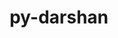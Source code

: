 ---
title: "py-darshan"
layout: cache
categories: [package, develop]
meta: {"versions": ["3.4.5.0"], "compilers": ["gcc@=11.4.0", "gcc@=9.4.0", "oneapi@=2024.2.0"], "oss": ["ubuntu20.04", "ubuntu22.04"], "platforms": ["linux"], "targets": ["ppc64le", "x86_64_v3"], "stacks": ["e4s", "e4s-oneapi", "e4s-power", "root"], "num_specs": 42, "num_specs_by_stack": {"e4s-power": 14, "root": 42, "e4s": 14, "e4s-oneapi": 14}}
spec_details: [{"hash": "vy5fqhty4ygffkehym4x3ys73y6fhotg", "compiler": "gcc@=9.4.0", "versions": ["3.4.5.0"], "os": "ubuntu20.04", "platform": "linux", "target": "ppc64le", "variants": ["build_system=python_pip"], "stacks": ["e4s-power", "root"], "size": "-", "tarball": "https://binaries.spack.io/develop/build_cache/linux-ubuntu20.04-ppc64le/gcc-9.4.0/py-darshan-3.4.5.0/linux-ubuntu20.04-ppc64le-gcc-9.4.0-py-darshan-3.4.5.0-vy5fqhty4ygffkehym4x3ys73y6fhotg.spack"}, {"hash": "ifpytwgkdocv6au2vvuttangmayqrwpn", "compiler": "gcc@=9.4.0", "versions": ["3.4.5.0"], "os": "ubuntu20.04", "platform": "linux", "target": "ppc64le", "variants": ["build_system=python_pip"], "stacks": ["e4s-power", "root"], "size": "-", "tarball": "https://binaries.spack.io/develop/build_cache/linux-ubuntu20.04-ppc64le/gcc-9.4.0/py-darshan-3.4.5.0/linux-ubuntu20.04-ppc64le-gcc-9.4.0-py-darshan-3.4.5.0-ifpytwgkdocv6au2vvuttangmayqrwpn.spack"}, {"hash": "tmtkikh472mznjuukwewbvq325hjgp4v", "compiler": "gcc@=9.4.0", "versions": ["3.4.5.0"], "os": "ubuntu20.04", "platform": "linux", "target": "ppc64le", "variants": ["build_system=python_pip"], "stacks": ["e4s-power", "root"], "size": "-", "tarball": "https://binaries.spack.io/develop/build_cache/linux-ubuntu20.04-ppc64le/gcc-9.4.0/py-darshan-3.4.5.0/linux-ubuntu20.04-ppc64le-gcc-9.4.0-py-darshan-3.4.5.0-tmtkikh472mznjuukwewbvq325hjgp4v.spack"}, {"hash": "nqipbpbscpys2dhz5ps3kpm24k4p32gc", "compiler": "gcc@=9.4.0", "versions": ["3.4.5.0"], "os": "ubuntu20.04", "platform": "linux", "target": "ppc64le", "variants": ["build_system=python_pip"], "stacks": ["e4s-power", "root"], "size": "-", "tarball": "https://binaries.spack.io/develop/build_cache/linux-ubuntu20.04-ppc64le/gcc-9.4.0/py-darshan-3.4.5.0/linux-ubuntu20.04-ppc64le-gcc-9.4.0-py-darshan-3.4.5.0-nqipbpbscpys2dhz5ps3kpm24k4p32gc.spack"}, {"hash": "h442axvmmuiybyjjhegrdi5bwtmwepr7", "compiler": "gcc@=9.4.0", "versions": ["3.4.5.0"], "os": "ubuntu20.04", "platform": "linux", "target": "ppc64le", "variants": ["build_system=python_pip"], "stacks": ["e4s-power", "root"], "size": "-", "tarball": "https://binaries.spack.io/develop/build_cache/linux-ubuntu20.04-ppc64le/gcc-9.4.0/py-darshan-3.4.5.0/linux-ubuntu20.04-ppc64le-gcc-9.4.0-py-darshan-3.4.5.0-h442axvmmuiybyjjhegrdi5bwtmwepr7.spack"}, {"hash": "4a6hxlztbztznosn3xj7kr2gt5xznunl", "compiler": "gcc@=9.4.0", "versions": ["3.4.5.0"], "os": "ubuntu20.04", "platform": "linux", "target": "ppc64le", "variants": ["build_system=python_pip"], "stacks": ["e4s-power", "root"], "size": "-", "tarball": "https://binaries.spack.io/develop/build_cache/linux-ubuntu20.04-ppc64le/gcc-9.4.0/py-darshan-3.4.5.0/linux-ubuntu20.04-ppc64le-gcc-9.4.0-py-darshan-3.4.5.0-4a6hxlztbztznosn3xj7kr2gt5xznunl.spack"}, {"hash": "rajb3wccfilx5z7iep3zluu5hhbxdhjn", "compiler": "gcc@=9.4.0", "versions": ["3.4.5.0"], "os": "ubuntu20.04", "platform": "linux", "target": "ppc64le", "variants": ["build_system=python_pip"], "stacks": ["e4s-power", "root"], "size": "-", "tarball": "https://binaries.spack.io/develop/build_cache/linux-ubuntu20.04-ppc64le/gcc-9.4.0/py-darshan-3.4.5.0/linux-ubuntu20.04-ppc64le-gcc-9.4.0-py-darshan-3.4.5.0-rajb3wccfilx5z7iep3zluu5hhbxdhjn.spack"}, {"hash": "sykgvrgcpjt23u6t67rsno6ar4wcw3td", "compiler": "gcc@=9.4.0", "versions": ["3.4.5.0"], "os": "ubuntu20.04", "platform": "linux", "target": "ppc64le", "variants": ["build_system=python_pip"], "stacks": ["e4s-power", "root"], "size": "-", "tarball": "https://binaries.spack.io/develop/build_cache/linux-ubuntu20.04-ppc64le/gcc-9.4.0/py-darshan-3.4.5.0/linux-ubuntu20.04-ppc64le-gcc-9.4.0-py-darshan-3.4.5.0-sykgvrgcpjt23u6t67rsno6ar4wcw3td.spack"}, {"hash": "swv27v3u7aqfox2yr2lebkhmps6gp6xe", "compiler": "gcc@=9.4.0", "versions": ["3.4.5.0"], "os": "ubuntu20.04", "platform": "linux", "target": "ppc64le", "variants": ["build_system=python_pip"], "stacks": ["e4s-power", "root"], "size": "-", "tarball": "https://binaries.spack.io/develop/build_cache/linux-ubuntu20.04-ppc64le/gcc-9.4.0/py-darshan-3.4.5.0/linux-ubuntu20.04-ppc64le-gcc-9.4.0-py-darshan-3.4.5.0-swv27v3u7aqfox2yr2lebkhmps6gp6xe.spack"}, {"hash": "h7jrgbs2waw6g7whegrsox2a5vcgxzgz", "compiler": "gcc@=9.4.0", "versions": ["3.4.5.0"], "os": "ubuntu20.04", "platform": "linux", "target": "ppc64le", "variants": ["build_system=python_pip"], "stacks": ["e4s-power", "root"], "size": "-", "tarball": "https://binaries.spack.io/develop/build_cache/linux-ubuntu20.04-ppc64le/gcc-9.4.0/py-darshan-3.4.5.0/linux-ubuntu20.04-ppc64le-gcc-9.4.0-py-darshan-3.4.5.0-h7jrgbs2waw6g7whegrsox2a5vcgxzgz.spack"}, {"hash": "ejyjzoiyer37yrkfjxqviopaw2mwnwc5", "compiler": "gcc@=9.4.0", "versions": ["3.4.5.0"], "os": "ubuntu20.04", "platform": "linux", "target": "ppc64le", "variants": ["build_system=python_pip"], "stacks": ["e4s-power", "root"], "size": "-", "tarball": "https://binaries.spack.io/develop/build_cache/linux-ubuntu20.04-ppc64le/gcc-9.4.0/py-darshan-3.4.5.0/linux-ubuntu20.04-ppc64le-gcc-9.4.0-py-darshan-3.4.5.0-ejyjzoiyer37yrkfjxqviopaw2mwnwc5.spack"}, {"hash": "3kkgsfefd6pliznapprgf5gulx45jdeg", "compiler": "gcc@=9.4.0", "versions": ["3.4.5.0"], "os": "ubuntu20.04", "platform": "linux", "target": "ppc64le", "variants": ["build_system=python_pip"], "stacks": ["e4s-power", "root"], "size": "-", "tarball": "https://binaries.spack.io/develop/build_cache/linux-ubuntu20.04-ppc64le/gcc-9.4.0/py-darshan-3.4.5.0/linux-ubuntu20.04-ppc64le-gcc-9.4.0-py-darshan-3.4.5.0-3kkgsfefd6pliznapprgf5gulx45jdeg.spack"}, {"hash": "p5mdd7r7h5jgkzdhxlpl4oh2ils3ja6l", "compiler": "gcc@=9.4.0", "versions": ["3.4.5.0"], "os": "ubuntu20.04", "platform": "linux", "target": "ppc64le", "variants": ["build_system=python_pip"], "stacks": ["e4s-power", "root"], "size": "-", "tarball": "https://binaries.spack.io/develop/build_cache/linux-ubuntu20.04-ppc64le/gcc-9.4.0/py-darshan-3.4.5.0/linux-ubuntu20.04-ppc64le-gcc-9.4.0-py-darshan-3.4.5.0-p5mdd7r7h5jgkzdhxlpl4oh2ils3ja6l.spack"}, {"hash": "becanhdx2bjm7d5yc5vkc5dasf4tdebb", "compiler": "gcc@=9.4.0", "versions": ["3.4.5.0"], "os": "ubuntu20.04", "platform": "linux", "target": "ppc64le", "variants": ["build_system=python_pip"], "stacks": ["e4s-power", "root"], "size": "-", "tarball": "https://binaries.spack.io/develop/build_cache/linux-ubuntu20.04-ppc64le/gcc-9.4.0/py-darshan-3.4.5.0/linux-ubuntu20.04-ppc64le-gcc-9.4.0-py-darshan-3.4.5.0-becanhdx2bjm7d5yc5vkc5dasf4tdebb.spack"}, {"hash": "b5twaohcyal67rc7t32k4norqpvykgzq", "compiler": "gcc@=11.4.0", "versions": ["3.4.5.0"], "os": "ubuntu22.04", "platform": "linux", "target": "x86_64_v3", "variants": ["build_system=python_pip"], "stacks": ["e4s", "root"], "size": "-", "tarball": "https://binaries.spack.io/develop/build_cache/linux-ubuntu22.04-x86_64_v3/gcc-11.4.0/py-darshan-3.4.5.0/linux-ubuntu22.04-x86_64_v3-gcc-11.4.0-py-darshan-3.4.5.0-b5twaohcyal67rc7t32k4norqpvykgzq.spack"}, {"hash": "7tzx4zor3kl33e7fhjaoq4eryb47kanj", "compiler": "gcc@=11.4.0", "versions": ["3.4.5.0"], "os": "ubuntu22.04", "platform": "linux", "target": "x86_64_v3", "variants": ["build_system=python_pip"], "stacks": ["e4s", "root"], "size": "-", "tarball": "https://binaries.spack.io/develop/build_cache/linux-ubuntu22.04-x86_64_v3/gcc-11.4.0/py-darshan-3.4.5.0/linux-ubuntu22.04-x86_64_v3-gcc-11.4.0-py-darshan-3.4.5.0-7tzx4zor3kl33e7fhjaoq4eryb47kanj.spack"}, {"hash": "aef72ezdho7gqp72uxica4rbvsx4ge4m", "compiler": "gcc@=11.4.0", "versions": ["3.4.5.0"], "os": "ubuntu22.04", "platform": "linux", "target": "x86_64_v3", "variants": ["build_system=python_pip"], "stacks": ["e4s", "root"], "size": "-", "tarball": "https://binaries.spack.io/develop/build_cache/linux-ubuntu22.04-x86_64_v3/gcc-11.4.0/py-darshan-3.4.5.0/linux-ubuntu22.04-x86_64_v3-gcc-11.4.0-py-darshan-3.4.5.0-aef72ezdho7gqp72uxica4rbvsx4ge4m.spack"}, {"hash": "rqgnryjxgvur7bhurrhafojpfjrd7lrx", "compiler": "gcc@=11.4.0", "versions": ["3.4.5.0"], "os": "ubuntu22.04", "platform": "linux", "target": "x86_64_v3", "variants": ["build_system=python_pip"], "stacks": ["e4s", "root"], "size": "-", "tarball": "https://binaries.spack.io/develop/build_cache/linux-ubuntu22.04-x86_64_v3/gcc-11.4.0/py-darshan-3.4.5.0/linux-ubuntu22.04-x86_64_v3-gcc-11.4.0-py-darshan-3.4.5.0-rqgnryjxgvur7bhurrhafojpfjrd7lrx.spack"}, {"hash": "2elzjtqhwrfiqzya6nu52jbant5755lf", "compiler": "gcc@=11.4.0", "versions": ["3.4.5.0"], "os": "ubuntu22.04", "platform": "linux", "target": "x86_64_v3", "variants": ["build_system=python_pip"], "stacks": ["e4s", "root"], "size": "-", "tarball": "https://binaries.spack.io/develop/build_cache/linux-ubuntu22.04-x86_64_v3/gcc-11.4.0/py-darshan-3.4.5.0/linux-ubuntu22.04-x86_64_v3-gcc-11.4.0-py-darshan-3.4.5.0-2elzjtqhwrfiqzya6nu52jbant5755lf.spack"}, {"hash": "ngffbgizqzp4oble7obnbvtjanwk2smn", "compiler": "gcc@=11.4.0", "versions": ["3.4.5.0"], "os": "ubuntu22.04", "platform": "linux", "target": "x86_64_v3", "variants": ["build_system=python_pip"], "stacks": ["e4s", "root"], "size": "-", "tarball": "https://binaries.spack.io/develop/build_cache/linux-ubuntu22.04-x86_64_v3/gcc-11.4.0/py-darshan-3.4.5.0/linux-ubuntu22.04-x86_64_v3-gcc-11.4.0-py-darshan-3.4.5.0-ngffbgizqzp4oble7obnbvtjanwk2smn.spack"}, {"hash": "nnad6l73wv5ixdahwxko2h67s4y5ucvp", "compiler": "gcc@=11.4.0", "versions": ["3.4.5.0"], "os": "ubuntu22.04", "platform": "linux", "target": "x86_64_v3", "variants": ["build_system=python_pip"], "stacks": ["e4s", "root"], "size": "-", "tarball": "https://binaries.spack.io/develop/build_cache/linux-ubuntu22.04-x86_64_v3/gcc-11.4.0/py-darshan-3.4.5.0/linux-ubuntu22.04-x86_64_v3-gcc-11.4.0-py-darshan-3.4.5.0-nnad6l73wv5ixdahwxko2h67s4y5ucvp.spack"}, {"hash": "s4c3m6747jeolx6ghxbh2lo2s75re564", "compiler": "gcc@=11.4.0", "versions": ["3.4.5.0"], "os": "ubuntu22.04", "platform": "linux", "target": "x86_64_v3", "variants": ["build_system=python_pip"], "stacks": ["e4s", "root"], "size": "-", "tarball": "https://binaries.spack.io/develop/build_cache/linux-ubuntu22.04-x86_64_v3/gcc-11.4.0/py-darshan-3.4.5.0/linux-ubuntu22.04-x86_64_v3-gcc-11.4.0-py-darshan-3.4.5.0-s4c3m6747jeolx6ghxbh2lo2s75re564.spack"}, {"hash": "eand3o2mf7j4kwim52vkw72c33wdddoi", "compiler": "gcc@=11.4.0", "versions": ["3.4.5.0"], "os": "ubuntu22.04", "platform": "linux", "target": "x86_64_v3", "variants": ["build_system=python_pip"], "stacks": ["e4s", "root"], "size": "-", "tarball": "https://binaries.spack.io/develop/build_cache/linux-ubuntu22.04-x86_64_v3/gcc-11.4.0/py-darshan-3.4.5.0/linux-ubuntu22.04-x86_64_v3-gcc-11.4.0-py-darshan-3.4.5.0-eand3o2mf7j4kwim52vkw72c33wdddoi.spack"}, {"hash": "ccda6wbud2zijj4yeruh555ww23va7th", "compiler": "gcc@=11.4.0", "versions": ["3.4.5.0"], "os": "ubuntu22.04", "platform": "linux", "target": "x86_64_v3", "variants": ["build_system=python_pip"], "stacks": ["e4s", "root"], "size": "-", "tarball": "https://binaries.spack.io/develop/build_cache/linux-ubuntu22.04-x86_64_v3/gcc-11.4.0/py-darshan-3.4.5.0/linux-ubuntu22.04-x86_64_v3-gcc-11.4.0-py-darshan-3.4.5.0-ccda6wbud2zijj4yeruh555ww23va7th.spack"}, {"hash": "wzlbgwe3otfnutr2mt7pe74wdghq3w2a", "compiler": "gcc@=11.4.0", "versions": ["3.4.5.0"], "os": "ubuntu22.04", "platform": "linux", "target": "x86_64_v3", "variants": ["build_system=python_pip"], "stacks": ["e4s", "root"], "size": "-", "tarball": "https://binaries.spack.io/develop/build_cache/linux-ubuntu22.04-x86_64_v3/gcc-11.4.0/py-darshan-3.4.5.0/linux-ubuntu22.04-x86_64_v3-gcc-11.4.0-py-darshan-3.4.5.0-wzlbgwe3otfnutr2mt7pe74wdghq3w2a.spack"}, {"hash": "nfhzrcxcmoopgbpx73d6hkgttrbndpig", "compiler": "gcc@=11.4.0", "versions": ["3.4.5.0"], "os": "ubuntu22.04", "platform": "linux", "target": "x86_64_v3", "variants": ["build_system=python_pip"], "stacks": ["e4s", "root"], "size": "-", "tarball": "https://binaries.spack.io/develop/build_cache/linux-ubuntu22.04-x86_64_v3/gcc-11.4.0/py-darshan-3.4.5.0/linux-ubuntu22.04-x86_64_v3-gcc-11.4.0-py-darshan-3.4.5.0-nfhzrcxcmoopgbpx73d6hkgttrbndpig.spack"}, {"hash": "cbzmvagyphthwutjqmeq7f77p3efolx2", "compiler": "gcc@=11.4.0", "versions": ["3.4.5.0"], "os": "ubuntu22.04", "platform": "linux", "target": "x86_64_v3", "variants": ["build_system=python_pip"], "stacks": ["e4s", "root"], "size": "-", "tarball": "https://binaries.spack.io/develop/build_cache/linux-ubuntu22.04-x86_64_v3/gcc-11.4.0/py-darshan-3.4.5.0/linux-ubuntu22.04-x86_64_v3-gcc-11.4.0-py-darshan-3.4.5.0-cbzmvagyphthwutjqmeq7f77p3efolx2.spack"}, {"hash": "su5mkyqiylrxwnspg76gslzebfrk4vc5", "compiler": "gcc@=11.4.0", "versions": ["3.4.5.0"], "os": "ubuntu22.04", "platform": "linux", "target": "x86_64_v3", "variants": ["build_system=python_pip"], "stacks": ["e4s", "root"], "size": "-", "tarball": "https://binaries.spack.io/develop/build_cache/linux-ubuntu22.04-x86_64_v3/gcc-11.4.0/py-darshan-3.4.5.0/linux-ubuntu22.04-x86_64_v3-gcc-11.4.0-py-darshan-3.4.5.0-su5mkyqiylrxwnspg76gslzebfrk4vc5.spack"}, {"hash": "f3rjmq4b6kzhlzcz5ps7yswow6ecz3rc", "compiler": "oneapi@=2024.2.0", "versions": ["3.4.5.0"], "os": "ubuntu22.04", "platform": "linux", "target": "x86_64_v3", "variants": ["build_system=python_pip"], "stacks": ["root", "e4s-oneapi"], "size": "-", "tarball": "https://binaries.spack.io/develop/build_cache/linux-ubuntu22.04-x86_64_v3/oneapi-2024.2.0/py-darshan-3.4.5.0/linux-ubuntu22.04-x86_64_v3-oneapi-2024.2.0-py-darshan-3.4.5.0-f3rjmq4b6kzhlzcz5ps7yswow6ecz3rc.spack"}, {"hash": "yd55vyplmb4ldezlmar32dlwarw2mtti", "compiler": "oneapi@=2024.2.0", "versions": ["3.4.5.0"], "os": "ubuntu22.04", "platform": "linux", "target": "x86_64_v3", "variants": ["build_system=python_pip"], "stacks": ["root", "e4s-oneapi"], "size": "-", "tarball": "https://binaries.spack.io/develop/build_cache/linux-ubuntu22.04-x86_64_v3/oneapi-2024.2.0/py-darshan-3.4.5.0/linux-ubuntu22.04-x86_64_v3-oneapi-2024.2.0-py-darshan-3.4.5.0-yd55vyplmb4ldezlmar32dlwarw2mtti.spack"}, {"hash": "ka22lxxcoxz7a7rxzglifisz7x3b5oox", "compiler": "oneapi@=2024.2.0", "versions": ["3.4.5.0"], "os": "ubuntu22.04", "platform": "linux", "target": "x86_64_v3", "variants": ["build_system=python_pip"], "stacks": ["root", "e4s-oneapi"], "size": "-", "tarball": "https://binaries.spack.io/develop/build_cache/linux-ubuntu22.04-x86_64_v3/oneapi-2024.2.0/py-darshan-3.4.5.0/linux-ubuntu22.04-x86_64_v3-oneapi-2024.2.0-py-darshan-3.4.5.0-ka22lxxcoxz7a7rxzglifisz7x3b5oox.spack"}, {"hash": "22tbs33buy3msaprklff63lliyl6s72s", "compiler": "oneapi@=2024.2.0", "versions": ["3.4.5.0"], "os": "ubuntu22.04", "platform": "linux", "target": "x86_64_v3", "variants": ["build_system=python_pip"], "stacks": ["root", "e4s-oneapi"], "size": "-", "tarball": "https://binaries.spack.io/develop/build_cache/linux-ubuntu22.04-x86_64_v3/oneapi-2024.2.0/py-darshan-3.4.5.0/linux-ubuntu22.04-x86_64_v3-oneapi-2024.2.0-py-darshan-3.4.5.0-22tbs33buy3msaprklff63lliyl6s72s.spack"}, {"hash": "53r7qmm3cgrov2p6mohsal2zxlj5ixsl", "compiler": "oneapi@=2024.2.0", "versions": ["3.4.5.0"], "os": "ubuntu22.04", "platform": "linux", "target": "x86_64_v3", "variants": ["build_system=python_pip"], "stacks": ["root", "e4s-oneapi"], "size": "-", "tarball": "https://binaries.spack.io/develop/build_cache/linux-ubuntu22.04-x86_64_v3/oneapi-2024.2.0/py-darshan-3.4.5.0/linux-ubuntu22.04-x86_64_v3-oneapi-2024.2.0-py-darshan-3.4.5.0-53r7qmm3cgrov2p6mohsal2zxlj5ixsl.spack"}, {"hash": "jata6zserrmhihjtpgvcamnuwmdwq3df", "compiler": "oneapi@=2024.2.0", "versions": ["3.4.5.0"], "os": "ubuntu22.04", "platform": "linux", "target": "x86_64_v3", "variants": ["build_system=python_pip"], "stacks": ["root", "e4s-oneapi"], "size": "-", "tarball": "https://binaries.spack.io/develop/build_cache/linux-ubuntu22.04-x86_64_v3/oneapi-2024.2.0/py-darshan-3.4.5.0/linux-ubuntu22.04-x86_64_v3-oneapi-2024.2.0-py-darshan-3.4.5.0-jata6zserrmhihjtpgvcamnuwmdwq3df.spack"}, {"hash": "65xyksdup2qveqnqdxfa4i5reitcxy72", "compiler": "oneapi@=2024.2.0", "versions": ["3.4.5.0"], "os": "ubuntu22.04", "platform": "linux", "target": "x86_64_v3", "variants": ["build_system=python_pip"], "stacks": ["root", "e4s-oneapi"], "size": "-", "tarball": "https://binaries.spack.io/develop/build_cache/linux-ubuntu22.04-x86_64_v3/oneapi-2024.2.0/py-darshan-3.4.5.0/linux-ubuntu22.04-x86_64_v3-oneapi-2024.2.0-py-darshan-3.4.5.0-65xyksdup2qveqnqdxfa4i5reitcxy72.spack"}, {"hash": "q57cw2akq3kcjejc65l4dy6s3o5g3pbg", "compiler": "oneapi@=2024.2.0", "versions": ["3.4.5.0"], "os": "ubuntu22.04", "platform": "linux", "target": "x86_64_v3", "variants": ["build_system=python_pip"], "stacks": ["root", "e4s-oneapi"], "size": "-", "tarball": "https://binaries.spack.io/develop/build_cache/linux-ubuntu22.04-x86_64_v3/oneapi-2024.2.0/py-darshan-3.4.5.0/linux-ubuntu22.04-x86_64_v3-oneapi-2024.2.0-py-darshan-3.4.5.0-q57cw2akq3kcjejc65l4dy6s3o5g3pbg.spack"}, {"hash": "ni7mngvssvz33ijl4koo2dsbsul2fill", "compiler": "oneapi@=2024.2.0", "versions": ["3.4.5.0"], "os": "ubuntu22.04", "platform": "linux", "target": "x86_64_v3", "variants": ["build_system=python_pip"], "stacks": ["root", "e4s-oneapi"], "size": "-", "tarball": "https://binaries.spack.io/develop/build_cache/linux-ubuntu22.04-x86_64_v3/oneapi-2024.2.0/py-darshan-3.4.5.0/linux-ubuntu22.04-x86_64_v3-oneapi-2024.2.0-py-darshan-3.4.5.0-ni7mngvssvz33ijl4koo2dsbsul2fill.spack"}, {"hash": "44qw75rxt4duhm7cqusof3lizxkbnsoa", "compiler": "oneapi@=2024.2.0", "versions": ["3.4.5.0"], "os": "ubuntu22.04", "platform": "linux", "target": "x86_64_v3", "variants": ["build_system=python_pip"], "stacks": ["root", "e4s-oneapi"], "size": "-", "tarball": "https://binaries.spack.io/develop/build_cache/linux-ubuntu22.04-x86_64_v3/oneapi-2024.2.0/py-darshan-3.4.5.0/linux-ubuntu22.04-x86_64_v3-oneapi-2024.2.0-py-darshan-3.4.5.0-44qw75rxt4duhm7cqusof3lizxkbnsoa.spack"}, {"hash": "gajvxke3ge5n5atsvu42smq5dlsru4dp", "compiler": "oneapi@=2024.2.0", "versions": ["3.4.5.0"], "os": "ubuntu22.04", "platform": "linux", "target": "x86_64_v3", "variants": ["build_system=python_pip"], "stacks": ["root", "e4s-oneapi"], "size": "-", "tarball": "https://binaries.spack.io/develop/build_cache/linux-ubuntu22.04-x86_64_v3/oneapi-2024.2.0/py-darshan-3.4.5.0/linux-ubuntu22.04-x86_64_v3-oneapi-2024.2.0-py-darshan-3.4.5.0-gajvxke3ge5n5atsvu42smq5dlsru4dp.spack"}, {"hash": "3msoplbs737j2qfqliuvzpdxbsfeydgd", "compiler": "oneapi@=2024.2.0", "versions": ["3.4.5.0"], "os": "ubuntu22.04", "platform": "linux", "target": "x86_64_v3", "variants": ["build_system=python_pip"], "stacks": ["root", "e4s-oneapi"], "size": "-", "tarball": "https://binaries.spack.io/develop/build_cache/linux-ubuntu22.04-x86_64_v3/oneapi-2024.2.0/py-darshan-3.4.5.0/linux-ubuntu22.04-x86_64_v3-oneapi-2024.2.0-py-darshan-3.4.5.0-3msoplbs737j2qfqliuvzpdxbsfeydgd.spack"}, {"hash": "b6ro6qulii6zvm44lpiaq2ay7kixfrns", "compiler": "oneapi@=2024.2.0", "versions": ["3.4.5.0"], "os": "ubuntu22.04", "platform": "linux", "target": "x86_64_v3", "variants": ["build_system=python_pip"], "stacks": ["root", "e4s-oneapi"], "size": "-", "tarball": "https://binaries.spack.io/develop/build_cache/linux-ubuntu22.04-x86_64_v3/oneapi-2024.2.0/py-darshan-3.4.5.0/linux-ubuntu22.04-x86_64_v3-oneapi-2024.2.0-py-darshan-3.4.5.0-b6ro6qulii6zvm44lpiaq2ay7kixfrns.spack"}, {"hash": "5nctrxvgnr753ro6tfgzexjqtxng5wfo", "compiler": "oneapi@=2024.2.0", "versions": ["3.4.5.0"], "os": "ubuntu22.04", "platform": "linux", "target": "x86_64_v3", "variants": ["build_system=python_pip"], "stacks": ["root", "e4s-oneapi"], "size": "-", "tarball": "https://binaries.spack.io/develop/build_cache/linux-ubuntu22.04-x86_64_v3/oneapi-2024.2.0/py-darshan-3.4.5.0/linux-ubuntu22.04-x86_64_v3-oneapi-2024.2.0-py-darshan-3.4.5.0-5nctrxvgnr753ro6tfgzexjqtxng5wfo.spack"}]
---